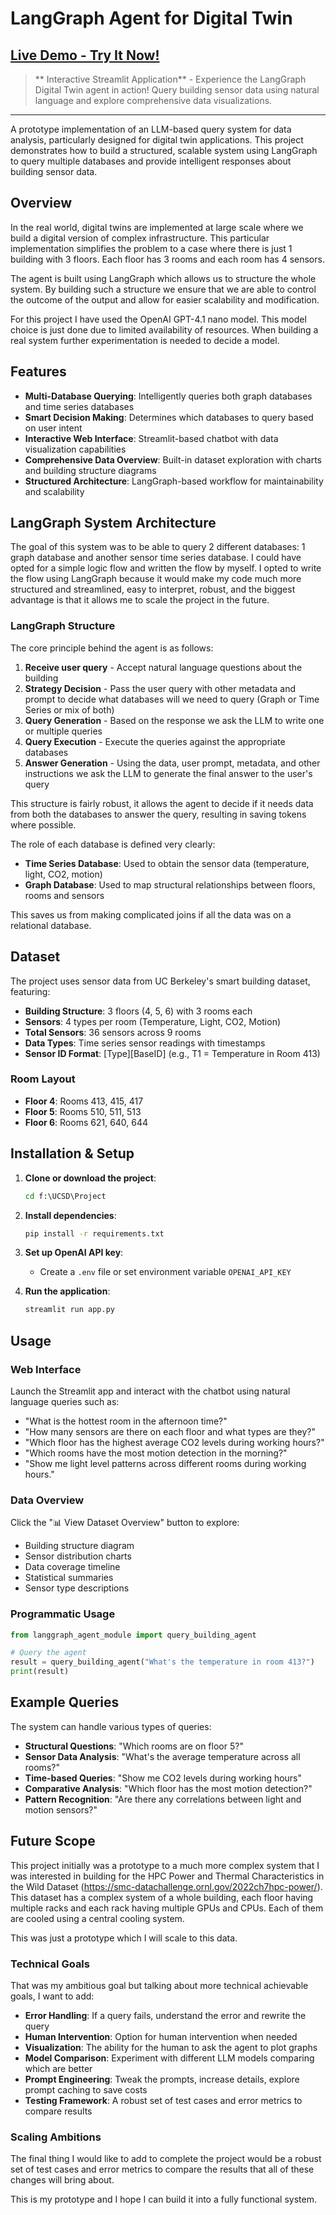 # LangGraph Agent for Digital Twin

##  **[Live Demo - Try It Now!](https://hansin2901-digital-twin-langgraph-agent-app-9q5e6p.streamlit.app/)**

> ** Interactive Streamlit Application** - Experience the LangGraph Digital Twin agent in action! Query building sensor data using natural language and explore comprehensive data visualizations.

---

A prototype implementation of an LLM-based query system for data analysis, particularly designed for digital twin applications. This project demonstrates how to build a structured, scalable system using LangGraph to query multiple databases and provide intelligent responses about building sensor data.

## Overview

In the real world, digital twins are implemented at large scale where we build a digital version of complex infrastructure. This particular implementation simplifies the problem to a case where there is just 1 building with 3 floors. Each floor has 3 rooms and each room has 4 sensors.

The agent is built using LangGraph which allows us to structure the whole system. By building such a structure we ensure that we are able to control the outcome of the output and allow for easier scalability and modification.

For this project I have used the OpenAI GPT-4.1 nano model. This model choice is just done due to limited availability of resources. When building a real system further experimentation is needed to decide a model.

## Features

- **Multi-Database Querying**: Intelligently queries both graph databases and time series databases
- **Smart Decision Making**: Determines which databases to query based on user intent
- **Interactive Web Interface**: Streamlit-based chatbot with data visualization capabilities
- **Comprehensive Data Overview**: Built-in dataset exploration with charts and building structure diagrams
- **Structured Architecture**: LangGraph-based workflow for maintainability and scalability

## LangGraph System Architecture

The goal of this system was to be able to query 2 different databases: 1 graph database and another sensor time series database. I could have opted for a simple logic flow and written the flow by myself. I opted to write the flow using LangGraph because it would make my code much more structured and streamlined, easy to interpret, robust, and the biggest advantage is that it allows me to scale the project in the future.

### LangGraph Structure

The core principle behind the agent is as follows:

1. **Receive user query** - Accept natural language questions about the building
2. **Strategy Decision** - Pass the user query with other metadata and prompt to decide what databases will we need to query (Graph or Time Series or mix of both)
3. **Query Generation** - Based on the response we ask the LLM to write one or multiple queries
4. **Query Execution** - Execute the queries against the appropriate databases
5. **Answer Generation** - Using the data, user prompt, metadata, and other instructions we ask the LLM to generate the final answer to the user's query

This structure is fairly robust, it allows the agent to decide if it needs data from both the databases to answer the query, resulting in saving tokens where possible.

The role of each database is defined very clearly:
- **Time Series Database**: Used to obtain the sensor data (temperature, light, CO2, motion)
- **Graph Database**: Used to map structural relationships between floors, rooms and sensors

This saves us from making complicated joins if all the data was on a relational database.

## Dataset

The project uses sensor data from UC Berkeley's smart building dataset, featuring:

- **Building Structure**: 3 floors (4, 5, 6) with 3 rooms each
- **Sensors**: 4 types per room (Temperature, Light, CO2, Motion)
- **Total Sensors**: 36 sensors across 9 rooms
- **Data Types**: Time series sensor readings with timestamps
- **Sensor ID Format**: [Type][BaseID] (e.g., T1 = Temperature in Room 413)

### Room Layout
- **Floor 4**: Rooms 413, 415, 417
- **Floor 5**: Rooms 510, 511, 513  
- **Floor 6**: Rooms 621, 640, 644

## Installation & Setup

1. **Clone or download the project**:
   ```cmd
   cd f:\UCSD\Project
   ```

2. **Install dependencies**:
   ```cmd
   pip install -r requirements.txt
   ```

3. **Set up OpenAI API key**:
   - Create a `.env` file or set environment variable `OPENAI_API_KEY`

4. **Run the application**:
   ```cmd
   streamlit run app.py
   ```
   

## Usage

### Web Interface
Launch the Streamlit app and interact with the chatbot using natural language queries such as:

- "What is the hottest room in the afternoon time?"
- "How many sensors are there on each floor and what types are they?"
- "Which floor has the highest average CO2 levels during working hours?"
- "Which rooms have the most motion detection in the morning?"
- "Show me light level patterns across different rooms during working hours."

### Data Overview
Click the "📊 View Dataset Overview" button to explore:
- Building structure diagram
- Sensor distribution charts
- Data coverage timeline
- Statistical summaries
- Sensor type descriptions

### Programmatic Usage
```python
from langgraph_agent_module import query_building_agent

# Query the agent
result = query_building_agent("What's the temperature in room 413?")
print(result)
```

## Example Queries

The system can handle various types of queries:

- **Structural Questions**: "Which rooms are on floor 5?"
- **Sensor Data Analysis**: "What's the average temperature across all rooms?"
- **Time-based Queries**: "Show me CO2 levels during working hours"
- **Comparative Analysis**: "Which floor has the most motion detection?"
- **Pattern Recognition**: "Are there any correlations between light and motion sensors?"


## Future Scope

This project initially was a prototype to a much more complex system that I was interested in building for the HPC Power and Thermal Characteristics in the Wild Dataset (https://smc-datachallenge.ornl.gov/2022ch7hpc-power/). This dataset has a complex system of a whole building, each floor having multiple racks and each rack having multiple GPUs and CPUs. Each of them are cooled using a central cooling system.

This was just a prototype which I will scale to this data.

### Technical Goals

That was my ambitious goal but talking about more technical achievable goals, I want to add:

- **Error Handling**: If a query fails, understand the error and rewrite the query
- **Human Intervention**: Option for human intervention when needed
- **Visualization**: The ability for the human to ask the agent to plot graphs
- **Model Comparison**: Experiment with different LLM models comparing which are better
- **Prompt Engineering**: Tweak the prompts, increase details, explore prompt caching to save costs
- **Testing Framework**: A robust set of test cases and error metrics to compare results

### Scaling Ambitions

The final thing I would like to add to complete the project would be a robust set of test cases and error metrics to compare the results that all of these changes will bring about.

This is my prototype and I hope I can build it into a fully functional system.

